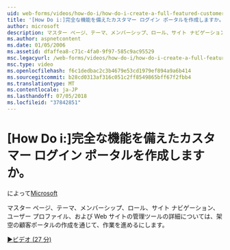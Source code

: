 ```yaml
---
uid: web-forms/videos/how-do-i/how-do-i-create-a-full-featured-customer-login-portal
title: '[How Do i:]完全な機能を備えたカスタマー ログイン ポータルを作成しますか。 | Microsoft Docs'
author: microsoft
description: マスター ページ、テーマ、メンバーシップ、ロール、サイト ナビゲーション、ユーザーのプロファイルの詳細については、架空のカスタマー ポータルを作成することによってとしています.
ms.author: aspnetcontent
ms.date: 01/05/2006
ms.assetid: dfaffea8-c71c-4fa0-9f97-585c9ac95529
msc.legacyurl: /web-forms/videos/how-do-i/how-do-i-create-a-full-featured-customer-login-portal
msc.type: video
ms.openlocfilehash: f6c1dedbac2c3b4679e53cd1979ef894a9a6b414
ms.sourcegitcommit: b28cd0313af316c051c2ff8549865bff67f2fbb4
ms.translationtype: MT
ms.contentlocale: ja-JP
ms.lasthandoff: 07/05/2018
ms.locfileid: "37842851"
---
```

<a name="how-do-i-create-a-full-featured-customer-login-portal"></a>[How Do i:]完全な機能を備えたカスタマー ログイン ポータルを作成しますか。
====================
によって[Microsoft](https://github.com/microsoft)

マスター ページ、テーマ、メンバーシップ、ロール、サイト ナビゲーション、ユーザー プロファイル、および Web サイトの管理ツールの詳細については、架空の顧客ポータルの作成を通じて、作業を進めるにします。

[&#9654;ビデオ (27 分)](https://channel9.msdn.com/Blogs/ASP-NET-Site-Videos/how-do-i-create-a-full-featured-customer-login-portal)
